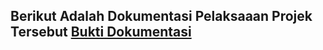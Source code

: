 ## Berikut Adalah Dokumentasi Pelaksaaan Projek Tersebut [Bukti Dokumentasi](https://drive.google.com/file/d/1VLBNxtzI-7udXlAeRY3iTbARjjH8B7dD/view?usp=sharing)

